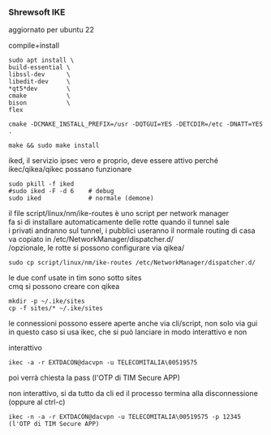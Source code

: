 
### Shrewsoft IKE

aggiornato per ubuntu 22



compile+install
```
sudo apt install \
build-essential \
libssl-dev      \
libedit-dev     \
*qt5*dev        \
cmake           \
bison           \
flex

cmake -DCMAKE_INSTALL_PREFIX=/usr -DQTGUI=YES -DETCDIR=/etc -DNATT=YES .

make && sudo make install
```

iked, il servizio ipsec vero e proprio, deve essere attivo perché ikec/qikea/qikec possano funzionare  

```
sudo pkill -f iked
#sudo iked -F -d 6    # debug
sudo iked	          # normale (demone)

```

il file script/linux/nm/ike-routes è uno script per network manager    
fa si di installare automaticamente delle rotte quando il tunnel sale  
i privati andranno sul tunnel, i pubblici useranno il normale routing di casa  
va copiato in /etc/NetworkManager/dispatcher.d/  
/opzionale, le rotte si possono configurare via qikea/  


```
sudo cp script/linux/nm/ike-routes /etc/NetworkManager/dispatcher.d/
```




le due conf usate in tim sono sotto sites  
cmq si possono creare con qikea

```
mkdir -p ~/.ike/sites
cp -f sites/* ~/.ike/sites
```


le connessioni possono essere aperte anche via cli/script, non solo via gui   
in questo caso si usa ikec, che si può lanciare in modo interattivo e non  

interattivo
```
ikec -a -r EXTDACON@dacvpn -u TELECOMITALIA\00519575
```
poi verrà chiesta la pass (l'OTP di TIM Secure APP)


non interattivo, si da tutto da cli ed il processo termina alla disconnessione (oppure al ctrl-c)    
```
ikec -n -a -r EXTDACON@dacvpn -u TELECOMITALIA\00519575 -p 12345 (l'OTP di TIM Secure APP)
```

